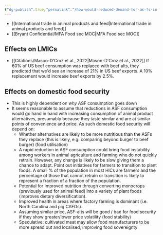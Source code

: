 ```yaml
---
{"dg-publish":true,"permalink":"/how-would-reduced-demand-for-as-fs-in-hi-cs-affect-food-security/","tags":["farming","lower_middle_income_countries","high_income_countries","cultivated_meat","food_security"],"created":"2025-10-23T17:42:42.887+01:00","updated":"2025-10-23T18:06:08.645+01:00"}
---
```


- [[International trade in animal products and feed\|International trade in animal products and feed]]
- [[Bryant Confidential/MFA Food sec MOC\|MFA Food sec MOC]]

## Effects on LMICs
- [[Citations/Mason-D'Croz et al., 2022\|Mason-D'Croz et al., 2022]] If 60% of US beef consumption was replaced with beef alts, they predicted that we'd see an increase of 21% in US beef exports. A 10% replacement would increase beef exports by 2.5%.

## Effects on domestic food security
- This is highly dependent on *why* ASF consumption goes down
- It seems reasonable to assume that reductions in ASF consumption would go hand in hand with increasing consumption of animal product alternatives, presumably because they taste similar and are at similar points of convenience and price. As such domestic food security will depend on:
	- Whether alternatives are likely to be more nutritious than the ASFs they replace (this is likely, e.g. comparing beyond burger to beef burger) (food utilisation)
	- A rapid reduction in ASF consumption could bring food instability among workers in animal agriculture and farming who do not quickly retrain. However, any change is likely to be slow giving them a chance to adapt. Point out initiatives for farmers to transition to plant foods. A small % of the population in most HICs are farmers and the percentage of those that cannot retrain or transition is likely to represent a fraction of a fraction of the population.
	- Potential for Improved nutrition through converting monocrops (previously used for animal feed) into a variety of plant foods (improves dietary diversification).
	- Improved health in areas where factory farming is dominant (i.e. North Carolina and pig CAFOs).
	- Assuming similar price, ASF-alts will be good / bad for food security if they show greater/lower price volatility (food stability)
	- Speculative: cultivated meat may allow food manufacturers to be more spread out and localised, improving food sovereignty



